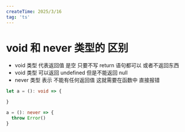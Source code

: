 ```yaml
---
createTime: 2025/3/16
tag: 'ts'
---
```

# void  和 never  类型的 区别

* void 类型 代表返回值 是空    只要不写 return  语句都可以  或者不返回东西  
* void 类型 可以返回 undefined  但是不能返回 null
* never 类型 表示  不能有任何返回值   这就需要在函数中 直接报错

```ts
let a = (): void => {

}

a = (): never => {
  throw Error()
}

```

